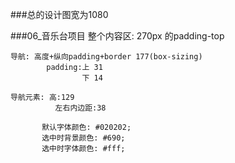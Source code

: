 ###总的设计图宽为1080

###06_音乐台项目
	整个内容区: 270px 的padding-top
	
	导航: 高度+纵向padding+border 177(box-sizing)
			padding:上 31
					下 14
	
	导航元素: 高:129
			  左右内边距:38
			  
           默认字体颜色: #020202;
           选中时背景颜色: #690;
           选中时字体颜色: #fff;
	
	
		
		


